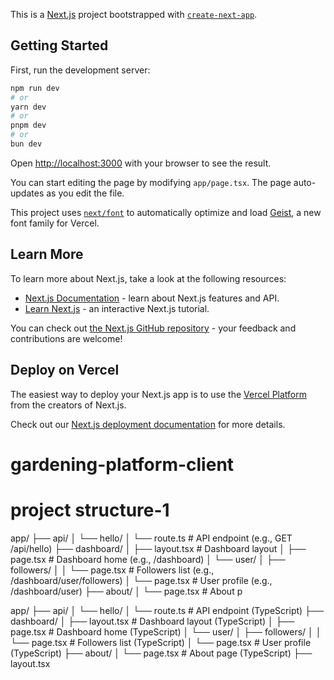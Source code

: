 This is a [Next.js](https://nextjs.org) project bootstrapped with [`create-next-app`](https://nextjs.org/docs/app/api-reference/cli/create-next-app).

## Getting Started

First, run the development server:

```bash
npm run dev
# or
yarn dev
# or
pnpm dev
# or
bun dev
```

Open [http://localhost:3000](http://localhost:3000) with your browser to see the result.

You can start editing the page by modifying `app/page.tsx`. The page auto-updates as you edit the file.

This project uses [`next/font`](https://nextjs.org/docs/app/building-your-application/optimizing/fonts) to automatically optimize and load [Geist](https://vercel.com/font), a new font family for Vercel.

## Learn More

To learn more about Next.js, take a look at the following resources:

- [Next.js Documentation](https://nextjs.org/docs) - learn about Next.js features and API.
- [Learn Next.js](https://nextjs.org/learn) - an interactive Next.js tutorial.

You can check out [the Next.js GitHub repository](https://github.com/vercel/next.js) - your feedback and contributions are welcome!

## Deploy on Vercel

The easiest way to deploy your Next.js app is to use the [Vercel Platform](https://vercel.com/new?utm_medium=default-template&filter=next.js&utm_source=create-next-app&utm_campaign=create-next-app-readme) from the creators of Next.js.

Check out our [Next.js deployment documentation](https://nextjs.org/docs/app/building-your-application/deploying) for more details.
# gardening-platform-client

# project structure-1
app/
  ├── api/
  │   └── hello/
  │       └── route.ts            # API endpoint (e.g., GET /api/hello)
  ├── dashboard/
  │   ├── layout.tsx              # Dashboard layout
  │   ├── page.tsx                # Dashboard home (e.g., /dashboard)
  │   └── user/
  │       ├── followers/
  │       │   └── page.tsx        # Followers list (e.g., /dashboard/user/followers)
  │       └── page.tsx            # User profile (e.g., /dashboard/user)
  ├── about/
  │   └── page.tsx                # About p



app/
  ├── api/
  │   └── hello/
  │       └── route.ts            # API endpoint (TypeScript)
  ├── dashboard/
  │   ├── layout.tsx              # Dashboard layout (TypeScript)
  │   ├── page.tsx                # Dashboard home (TypeScript)
  │   └── user/
  │       ├── followers/
  │       │   └── page.tsx        # Followers list (TypeScript)
  │       └── page.tsx            # User profile (TypeScript)
  ├── about/
  │   └── page.tsx                # About page (TypeScript)
  ├── layout.tsx